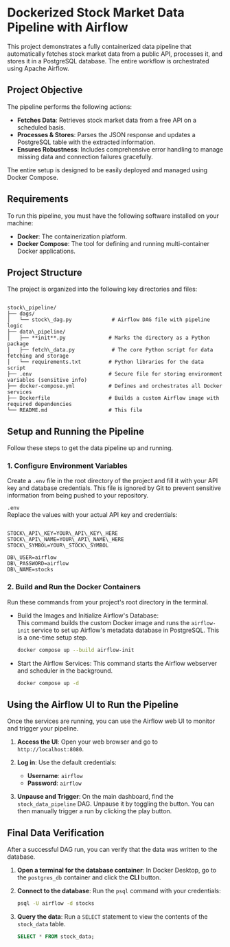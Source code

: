 
# Dockerized Stock Market Data Pipeline with Airflow

This project demonstrates a fully containerized data pipeline that automatically fetches stock market data from a public API, processes it, and stores it in a PostgreSQL database. The entire workflow is orchestrated using Apache Airflow.

## Project Objective

The pipeline performs the following actions:
- **Fetches Data**: Retrieves stock market data from a free API on a scheduled basis.
- **Processes & Stores**: Parses the JSON response and updates a PostgreSQL table with the extracted information.
- **Ensures Robustness**: Includes comprehensive error handling to manage missing data and connection failures gracefully.

The entire setup is designed to be easily deployed and managed using Docker Compose.

## Requirements

To run this pipeline, you must have the following software installed on your machine:

- **Docker**: The containerization platform.
- **Docker Compose**: The tool for defining and running multi-container Docker applications.

## Project Structure

The project is organized into the following key directories and files:

```

stock\_pipeline/
├── dags/
│   └── stock\_dag.py             # Airflow DAG file with pipeline logic
├── data\_pipeline/
│   ├── **init**.py              # Marks the directory as a Python package
│   ├── fetch\_data.py            # The core Python script for data fetching and storage
│   └── requirements.txt         # Python libraries for the data script
├── .env                         # Secure file for storing environment variables (sensitive info)
├── docker-compose.yml           # Defines and orchestrates all Docker services
├── Dockerfile                   # Builds a custom Airflow image with required dependencies
└── README.md                    # This file

```

## Setup and Running the Pipeline

Follow these steps to get the data pipeline up and running.

### 1. Configure Environment Variables

Create a `.env` file in the root directory of the project and fill it with your API key and database credentials. This file is ignored by Git to prevent sensitive information from being pushed to your repository.

`.env`  
Replace the values with your actual API key and credentials:

```

STOCK\_API\_KEY=YOUR\_API\_KEY\_HERE
STOCK\_API\_NAME=YOUR\_API\_NAME\_HERE
STOCK\_SYMBOL=YOUR\_STOCK\_SYMBOL

DB\_USER=airflow
DB\_PASSWORD=airflow
DB\_NAME=stocks

````

### 2. Build and Run the Docker Containers

Run these commands from your project's root directory in the terminal.

- Build the Images and Initialize Airflow's Database:  
  This command builds the custom Docker image and runs the `airflow-init` service to set up Airflow's metadata database in PostgreSQL. This is a one-time setup step.
  ```sh
  docker compose up --build airflow-init
  ```
- Start the Airflow Services:
  This command starts the Airflow webserver and scheduler in the background.
  ```sh
  docker compose up -d
  ```
## Using the Airflow UI to Run the Pipeline

Once the services are running, you can use the Airflow web UI to monitor and trigger your pipeline.

1. **Access the UI**: Open your web browser and go to `http://localhost:8080`.
2. **Log in**: Use the default credentials:

   * **Username**: `airflow`
   * **Password**: `airflow`
3. **Unpause and Trigger**: On the main dashboard, find the `stock_data_pipeline` DAG. Unpause it by toggling the button. You can then manually trigger a run by clicking the play button.

## Final Data Verification

After a successful DAG run, you can verify that the data was written to the database.

1. **Open a terminal for the database container**: In Docker Desktop, go to the `postgres_db` container and click the **CLI** button.
2. **Connect to the database**: Run the `psql` command with your credentials:

   ```sh
   psql -U airflow -d stocks
   ```
3. **Query the data**: Run a `SELECT` statement to view the contents of the `stock_data` table.

   ```sql
   SELECT * FROM stock_data;
   ```







